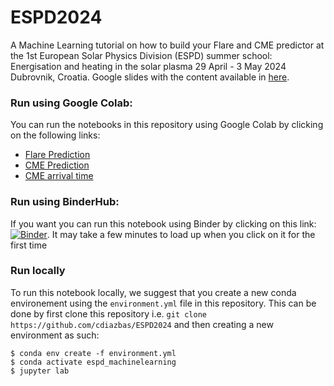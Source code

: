 # ESPD2024
A Machine Learning tutorial on how to build your Flare and CME predictor at the 1st European Solar Physics Division (ESPD) summer school: Energisation and heating in the solar plasma 29 April - 3 May 2024 Dubrovnik, Croatia. Google slides with the content available in [here](https://docs.google.com/presentation/d/1JaH5CGhRQkHw73t148zPNwxYjgyYuETgv-dpznYFIaA/edit?usp=sharing).


### Run using Google Colab:
You can run the notebooks in this repository using Google Colab by clicking on the following links:
- [Flare Prediction](https://colab.research.google.com/github/cdiazbas/ESPD2024/blob/main/flare_notebook.ipynb)
- [CME Prediction](https://colab.research.google.com/github/cdiazbas/ESPD2024/blob/main/cme_notebook.ipynb)
- [CME arrival time](https://colab.research.google.com/github/cdiazbas/ESPD2024/blob/main/transitTime_notebook.ipynb)


### Run using BinderHub:
If you want you can run this notebook using Binder by clicking on this link:
[![Binder](https://mybinder.org/badge_logo.svg)](https://mybinder.org/v2/gh/SolarOrbiterWorkshop/solo_workshop_gsfc/HEAD). 
It may take a few minutes to load up when you click on it for the first time

### Run locally

To run this notebook locally, we suggest that you create a new conda environement using the `environment.yml` file in this repository.
This can be done by first clone this repository i.e. `git clone https://github.com/cdiazbas/ESPD2024` and then creating a new environment as such:

```
$ conda env create -f environment.yml
$ conda activate espd_machinelearning
$ jupyter lab
```
